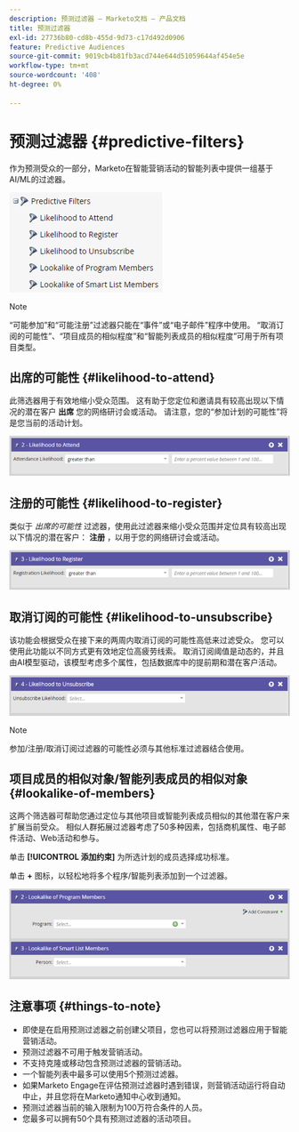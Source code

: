 ```yaml
---
description: 预测过滤器 — Marketo文档 — 产品文档
title: 预测过滤器
exl-id: 27736b80-cd8b-455d-9d73-c17d492d0906
feature: Predictive Audiences
source-git-commit: 9019cb4b81fb3acd744e644d51059644af454e5e
workflow-type: tm+mt
source-wordcount: '408'
ht-degree: 0%

---
```


# 预测过滤器 {#predictive-filters}

作为预测受众的一部分，Marketo在智能营销活动的智能列表中提供一组基于AI/ML的过滤器。

![图像1](assets/predictive-filters-1.png)

>[!NOTE]
>
>“可能参加”和“可能注册”过滤器只能在“事件”或“电子邮件”程序中使用。 “取消订阅的可能性”、“项目成员的相似程度”和“智能列表成员的相似程度”可用于所有项目类型。

## 出席的可能性 {#likelihood-to-attend}

此筛选器用于有效地缩小受众范围。 这有助于您定位和邀请具有较高出现以下情况的潜在客户 **出席** 您的网络研讨会或活动。 请注意，您的“参加计划的可能性”将是您当前的活动计划。

![图像2](assets/predictive-filters-2.png)

## 注册的可能性 {#likelihood-to-register}

类似于 _出席的可能性_ 过滤器，使用此过滤器来缩小受众范围并定位具有较高出现以下情况的潜在客户： **注册** ，以用于您的网络研讨会或活动。

![图像3](assets/predictive-filters-3.png)

## 取消订阅的可能性 {#likelihood-to-unsubscribe}

该功能会根据受众在接下来的两周内取消订阅的可能性高低来过滤受众。 您可以使用此功能以不同方式更有效地定位高疲劳线索。 取消订阅阈值是动态的，并且由AI模型驱动，该模型考虑多个属性，包括数据库中的提前期和潜在客户活动。

![图像4](assets/predictive-filters-4.png)

>[!NOTE]
>
>参加/注册/取消订阅过滤器的可能性必须与其他标准过滤器结合使用。

## 项目成员的相似对象/智能列表成员的相似对象 {#lookalike-of-members}

这两个筛选器可帮助您通过定位与其他项目或智能列表成员相似的其他潜在客户来扩展当前受众。 相似人群拓展过滤器考虑了50多种因素，包括商机属性、电子邮件活动、Web活动和参与。

单击 **[!UICONTROL 添加约束]** 为所选计划的成员选择成功标准。

单击 **+** 图标，以轻松地将多个程序/智能列表添加到一个过滤器。

![图像5](assets/predictive-filters-5.png)

## 注意事项 {#things-to-note}

* 即使是在启用预测过滤器之前创建父项目，您也可以将预测过滤器应用于智能营销活动。
* 预测过滤器不可用于触发营销活动。
* 不支持克隆或移动包含预测过滤器的营销活动。
* 一个智能列表中最多可以使用5个预测过滤器。
* 如果Marketo Engage在评估预测过滤器时遇到错误，则营销活动运行将自动中止，并且您将在Marketo通知中心收到通知。
* 预测过滤器当前的输入限制为100万符合条件的人员。
* 您最多可以拥有50个具有预测过滤器的活动项目。
